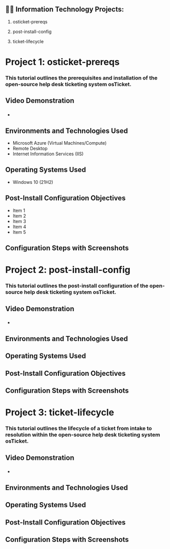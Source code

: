 <h2>👨‍💻 Information Technology Projects:</h2>

1. osticket-prereqs

2. post-install-config

3. ticket-lifecycle

# Project 1: osticket-prereqs
### This tutorial outlines the prerequisites and installation of the open-source help desk ticketing system osTicket.

<h2>Video Demonstration</h2>

- ### 

<h2>Environments and Technologies Used</h2>

- Microsoft Azure (Virtual Machines/Compute)
- Remote Desktop
- Internet Information Services (IIS)

<h2>Operating Systems Used </h2>

- Windows 10</b> (21H2)

<h2>Post-Install Configuration Objectives</h2>

- Item 1
- Item 2
- Item 3
- Item 4
- Item 5

<h2>Configuration Steps with Screenshots</h2>


# Project 2: post-install-config
### This tutorial outlines the post-install configuration of the open-source help desk ticketing system osTicket.

<h2>Video Demonstration</h2>

- ### 

<h2>Environments and Technologies Used</h2>

<h2>Operating Systems Used </h2>

<h2>Post-Install Configuration Objectives</h2>

<h2>Configuration Steps with Screenshots</h2>

# Project 3: ticket-lifecycle
### This tutorial outlines the lifecycle of a ticket from intake to resolution within the open-source help desk ticketing system osTicket.

<h2>Video Demonstration</h2>

- ### 

<h2>Environments and Technologies Used</h2>

<h2>Operating Systems Used </h2>

<h2>Post-Install Configuration Objectives</h2>

<h2>Configuration Steps with Screenshots</h2>






